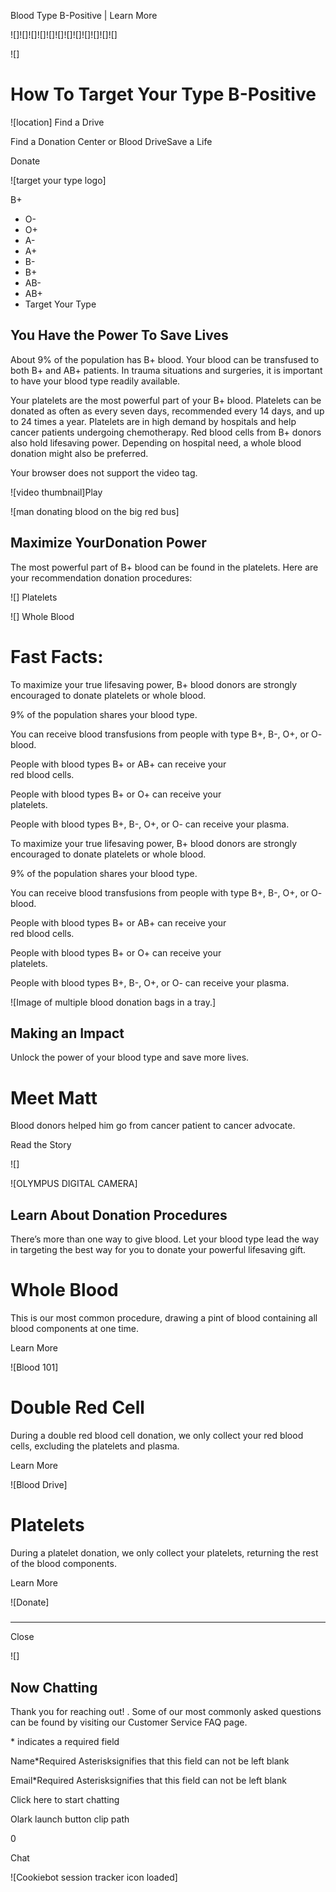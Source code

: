 Blood Type B-Positive | Learn More 

![]![]![]![]![]![]![]![]![]![]![]![]

![]

# How To Target Your Type B-Positive

 ![location]  Find a Drive

Find a Donation Center or Blood DriveSave a Life

Donate

![target your type logo]

B+

*   O-
*   O+
*   A-
*   A+
*   B-
*   B+
*   AB-
*   AB+
*   Target Your Type

## You Have the Power To Save Lives

About 9% of the population has B+ blood. Your blood can be transfused to both B+ and AB+ patients. In trauma situations and surgeries, it is important to have your blood type readily available.  
  
Your platelets are the most powerful part of your B+ blood. Platelets can be donated as often as every seven days, recommended every 14 days, and up to 24 times a year. Platelets are in high demand by hospitals and help cancer patients undergoing chemotherapy. Red blood cells from B+ donors also hold lifesaving power. Depending on hospital need, a whole blood donation might also be preferred. 

  Your browser does not support the video tag.

![video thumbnail]Play

![man donating blood on the big red bus]

## Maximize YourDonation Power

The most powerful part of B+ blood can be found in the platelets. Here are your recommendation donation procedures:

 ![] Platelets 

 ![] Whole Blood 

# Fast Facts:

 

To maximize your true lifesaving power, B+ blood donors are strongly encouraged to donate platelets or whole blood.

 

9% of the population shares your blood type.

 

You can receive blood transfusions from people with type B+, B-, O+, or O- blood.

 

People with blood types B+ or AB+ can receive your  
red blood cells.

 

People with blood types B+ or O+ can receive your  
platelets.

 

People with blood types B+, B-, O+, or O- can receive your plasma.

 

To maximize your true lifesaving power, B+ blood donors are strongly encouraged to donate platelets or whole blood.

9% of the population shares your blood type.

You can receive blood transfusions from people with type B+, B-, O+, or O- blood.

People with blood types B+ or AB+ can receive your  
red blood cells.

People with blood types B+ or O+ can receive your  
platelets.

People with blood types B+, B-, O+, or O- can receive your plasma.

![Image of multiple blood donation bags in a tray.]

## Making an Impact

Unlock the power of your blood type and save more lives.

# Meet Matt

Blood donors helped him go from cancer patient to cancer advocate.

Read the Story

 ![]

![OLYMPUS DIGITAL CAMERA]

## Learn About Donation Procedures

There’s more than one way to give blood. Let your blood type lead the way in targeting the best way for you to donate your powerful lifesaving gift.

# Whole Blood

This is our most common procedure, drawing a pint of blood containing all blood components at one time.

Learn More

![Blood 101]

# Double Red Cell

During a double red blood cell donation, we only collect your red blood cells, excluding the platelets and plasma.

Learn More

![Blood Drive]

# Platelets

During a platelet donation, we only collect your platelets, returning the rest of the blood components.

Learn More

![Donate]

##### 

* * *

 Close 

![]

## Now Chatting

Thank you for reaching out! . Some of our most commonly asked questions can be found by visiting our Customer Service FAQ page.

\* indicates a required field

Name\*Required Asterisksignifies that this field can not be left blank

Email\*Required Asterisksignifies that this field can not be left blank

Click here to start chatting

Olark launch button clip path

0

Chat

![Cookiebot session tracker icon loaded]